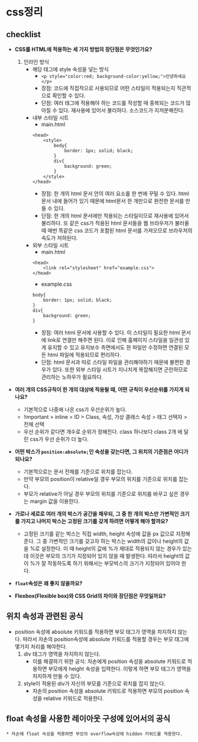 # css정리

## checklist
* __CSS를 HTML에 적용하는 세 가지 방법의 장단점은 무엇인가요?__
    1. 인라인 방식
        * 해당 태그에 style 속성을 넣는 방식
            * `<p style="color:red; background-color:yellow;">안녕하세요</p>`
            * 장점: 코드에 직접적으로 사용되므로 어떤 스타일이 적용되는지 직관적으로 확인할 수 있다.
            * 단점: 여러 태그에 적용해야 하는 코드를 작성할 때 중복되는 코드가 많아질 수 있다. 재사용에 있어서 불리하다. 소스코드가 지저분해진다.
        * 내부 스타일 시트
            * main.html
            ```
            <head>
                <style>
                    body{
                        border: 1px; solid; black;
                    }
                    div{
                        background: green;
                    }
                </style>
            </head>
            ```
            * 장점: 한 개의 html 문서 안의 여러 요소를 한 번에 꾸밀 수 있다. html 문서 내에 들어가 있기 때문에 html문서 한 개만으로 완전한 문서를 만들 수 있다.
            * 단점: 한 개의 html 문서에만 적용되는 스타일이므로 재사용에 있어서 불리하다. 또 같은 css가 적용된 html 문서들을 웹 브라우저가 불러올 때 매번 똑같은 css 코드가 포함된 html 문서를 가져오므로 브라우저의 속도가 저하된다.
        * 외부 스타일 시트
            * main.html
            ```
            <head>
                <link rel="stylesheet" href="example.css">
            </head>
            ```
            * example.css
            ```
            body{
                border: 1px; solid; black;
            }
            div{
                background: green;
            }
            ```
            * 장점: 여러 html 문서에 사용할 수 있다. 이 스타일이 필요한 html 문서에 link로 연결만 해주면 된다. 이로 인해 홈페이지 스타일을 일관성 있게 유지할 수 있고 유지보수 측면에서도 한 파일만 수정하면 연결된 모든 html 파일에 적용되므로 편리하다.
            * 단점: html 문서과 따로 스타일 파일을 관리해야하기 때문에 불편한 경우가 있다. 또한 외부 스타일 시트가 지나치게 복잡해지면 곤란하므로 관리하는 노하우가 필요하다.
                    
* __여러 개의 CSS규칙이 한 개의 대상에 적용될 때, 어떤 규칙이 우선순위를 가지게 되나요?__
    * 기본적으로 나중에 나온 css가 우선순위가 높다.
    * !important > inline > ID > Class, 속성, 가상 클래스 속성 > 태그 선택자 > 전체 선택
    * 우선 순위가 같다면 개수로 순위가 정해진다. class 하나보다 class 2개 에 달린 css가 우선 순위가 더 높다.
* __어떤 박스가 `position:absolute;`인 속성을 갖는다면, 그 위치의 기준점은 어디가 되나요?__
    * 기본적으로는 문서 전체를 기준으로 위치를 잡는다.
    * 만약 부모의 position이 relative일 경우 부모의 위치를 기준으로 위치를 잡는다.
    * 부모가 relative가 아닐 경우 부모의 위치를 기준으로 위치를 바꾸고 싶은 경우는 margin 값을 이용한다.
* __가로나 세로로 여러 개의 박스가 공간을 채우되, 그 중 한 개의 박스만 가변적인 크기를 가지고 나머지 박스는 고정된 크기를 갖게 하려면 어떻게 해야 할까요?__
    * 고정된 크기를 같는 박스는 직접 width, height 속성에 값을 px 값으로 지정해 준다. 그 중 가변적인 크기를 갖고자 하는 박스는 width의 값이나 height의 값을 %로 설정한다. 이 때 height의 값에 %가 제대로 적용되지 않는 경우가 있는데 이것은 부모의 크기가 지정되어 있지 않을 때 발생한다. 따라서 height의 값이 %가 잘 작동하도록 하기 위해서는 부모박스의 크기가 지정되어 있어야 한다.
* __`float`속성은 왜 좋지 않을까요?__
* __Flexbox(Flexible box)와 CSS Grid의 차이와 장단점은 무엇일까요?__

## 위치 속성과 관련된 공식
* position 속성에 absolute 키워드를 적용하면 부모 태그가 영역을 차지하지 않는다. 따라서 자손의 position속성에 absolute 키워드를 적용할 경우는 부모 태그에 몇가지 처리를 해야한다.
    1. div 태그가 영역을 차지하지 않는다.
        * 이를 해결하기 위한 공식: 자손에게 position 속성을 absolute 키워드로 적용하면 부모에게 height 속성을 입력한다. 이렇게 하면 부모 태그가 영역을 차지하게 만들 수 있다.
    1. style이 적용된 div가 자신의 부모를 기준으로 위치를 잡지 않는다.
        * 자손의 position 속성을 absolute 키워드로 적용하면 부모의 position 속성을 relative 키워드로 적용한다.

## float 속성을 사용한 레이아웃 구성에 있어서의 공식
    * 자손에 float 속성을 적용하면 부모의 overflow속성에 hidden 키워드를 적용한다.
